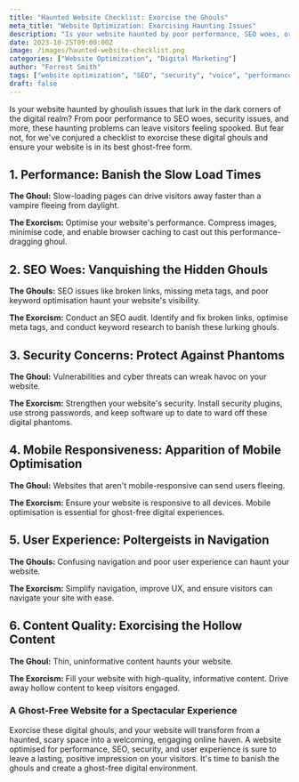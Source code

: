 ```yaml
---
title: "Haunted Website Checklist: Exorcise the Ghouls"
meta_title: "Website Optimization: Exorcising Haunting Issues"
description: "Is your website haunted by poor performance, SEO woes, or security issues? Uncover our checklist to exorcise these digital ghouls and ensure your website is in its best ghost-free form."
date: 2023-10-25T09:00:00Z
image: /images/haunted-website-checklist.png
categories: ["Website Optimization", "Digital Marketing"]
author: "Forrest Smith"
tags: ["website optimization", "SEO", "security", "voice", "performance checklist"]
draft: false
---
```


Is your website haunted by ghoulish issues that lurk in the dark corners of the digital realm? From poor performance to SEO woes, security issues, and more, these haunting problems can leave visitors feeling spooked. But fear not, for we've conjured a checklist to exorcise these digital ghouls and ensure your website is in its best ghost-free form.

## 1. Performance: Banish the Slow Load Times

**The Ghoul:** Slow-loading pages can drive visitors away faster than a vampire fleeing from daylight.

**The Exorcism:** Optimise your website's performance. Compress images, minimise code, and enable browser caching to cast out this performance-dragging ghoul.

## 2. SEO Woes: Vanquishing the Hidden Ghouls

**The Ghouls:** SEO issues like broken links, missing meta tags, and poor keyword optimisation haunt your website's visibility.

**The Exorcism:** Conduct an SEO audit. Identify and fix broken links, optimise meta tags, and conduct keyword research to banish these lurking ghouls.

## 3. Security Concerns: Protect Against Phantoms

**The Ghoul:** Vulnerabilities and cyber threats can wreak havoc on your website.

**The Exorcism:** Strengthen your website's security. Install security plugins, use strong passwords, and keep software up to date to ward off these digital phantoms.

## 4. Mobile Responsiveness: Apparition of Mobile Optimisation

**The Ghoul:** Websites that aren't mobile-responsive can send users fleeing.

**The Exorcism:** Ensure your website is responsive to all devices. Mobile optimisation is essential for ghost-free digital experiences.

## 5. User Experience: Poltergeists in Navigation

**The Ghouls:** Confusing navigation and poor user experience can haunt your website.

**The Exorcism:** Simplify navigation, improve UX, and ensure visitors can navigate your site with ease.

## 6. Content Quality: Exorcising the Hollow Content

**The Ghoul:** Thin, uninformative content haunts your website.

**The Exorcism:** Fill your website with high-quality, informative content. Drive away hollow content to keep visitors engaged.

### A Ghost-Free Website for a Spectacular Experience

Exorcise these digital ghouls, and your website will transform from a haunted, scary space into a welcoming, engaging online haven. A website optimised for performance, SEO, security, and user experience is sure to leave a lasting, positive impression on your visitors. It's time to banish the ghouls and create a ghost-free digital environment.

